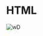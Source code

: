 # HTML
![wD](https://github.com/Tushu0709/HTML/assets/146774593/e6296c08-5e8d-442f-b10c-b6a76e1d4bdd)
